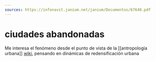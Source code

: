 ```yaml
---
sources: https://infonavit.janium.net/janium/Documentos/67648.pdf
---
```

# ciudades abandonadas
Me interesa el fenómeno desde el punto de vista de la [[antropología urbana]] [wiki](https://es.wikipedia.org/wiki/Antropolog%C3%ADa_urbana), pensando en dinámicas de redensificación urbana <!-- ver archivo de sources -->
